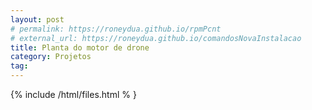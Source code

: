 ```yaml
---
layout: post
# permalink: https://roneydua.github.io/rpmPcnt
# external_url: https://roneydua.github.io/comandosNovaInstalacao
title: Planta do motor de drone
category: Projetos
tag:
---
```

{% include /html/files.html % }

